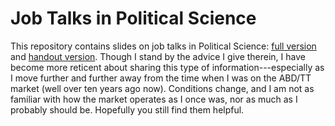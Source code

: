 # Job Talks in Political Science

This repository contains slides on job talks in Political Science: [full version](https://github.com/ArthurSpirling/jobtalks/blob/master/jobtalks2017.pdf) and [handout version](https://github.com/ArthurSpirling/jobtalks/blob/master/jobtalks2017_handout_version.pdf). Though I stand by the advice I give therein, I have become more reticent about sharing this type of information---especially as I move further and further away from the time when I was on the ABD/TT market (well over ten years ago now).  Conditions change, and I am not as familiar with how the market operates as I once was, nor as much as I probably should be.  Hopefully you still find them helpful.  
